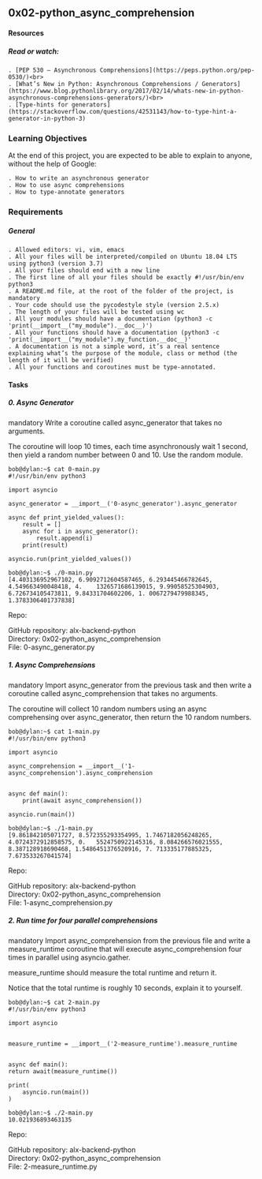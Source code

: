 ## 0x02-python_async_comprehension

#### Resources
##### Read or watch:

    . [PEP 530 – Asynchronous Comprehensions](https://peps.python.org/pep-0530/)<br>
    . [What’s New in Python: Asynchronous Comprehensions / Generators](https://www.blog.pythonlibrary.org/2017/02/14/whats-new-in-python-asynchronous-comprehensions-generators/)<br>
    . [Type-hints for generators](https://stackoverflow.com/questions/42531143/how-to-type-hint-a-generator-in-python-3)
### Learning Objectives
At the end of this project, you are expected to be able to explain to anyone, without the help of Google:

    . How to write an asynchronous generator
    . How to use async comprehensions
    . How to type-annotate generators
### Requirements
##### General
    . Allowed editors: vi, vim, emacs
    . All your files will be interpreted/compiled on Ubuntu 18.04 LTS using python3 (version 3.7)
    . All your files should end with a new line
    . The first line of all your files should be exactly #!/usr/bin/env python3
    . A README.md file, at the root of the folder of the project, is mandatory
    . Your code should use the pycodestyle style (version 2.5.x)
    . The length of your files will be tested using wc
    . All your modules should have a documentation (python3 -c 'print(__import__("my_module").__doc__)')
    . All your functions should have a documentation (python3 -c 'print(__import__("my_module").my_function.__doc__)'
    . A documentation is not a simple word, it’s a real sentence explaining what’s the purpose of the module, class or method (the length of it will be verified)
    . All your functions and coroutines must be type-annotated.

#### Tasks
##### 0. Async Generator
mandatory
Write a coroutine called async_generator that takes no arguments.

The coroutine will loop 10 times, each time asynchronously wait 1 second, then yield a random number between 0 and 10. Use the random module.

    bob@dylan:~$ cat 0-main.py
    #!/usr/bin/env python3

    import asyncio

    async_generator = __import__('0-async_generator').async_generator

    async def print_yielded_values():
        result = []
        async for i in async_generator():
            result.append(i)
        print(result)

    asyncio.run(print_yielded_values())

    bob@dylan:~$ ./0-main.py
    [4.403136952967102, 6.9092712604587465, 6.293445466782645, 4.549663490048418, 4.    1326571686139015, 9.99058525304903, 6.726734105473811, 9.84331704602206, 1. 0067279479988345, 1.3783306401737838]

Repo:<br>

GitHub repository: alx-backend-python<br>
Directory: 0x02-python_async_comprehension<br>
File: 0-async_generator.py<br>
  
##### 1. Async Comprehensions
mandatory
Import async_generator from the previous task and then write a coroutine called async_comprehension that takes no arguments.

The coroutine will collect 10 random numbers using an async comprehensing over async_generator, then return the 10 random numbers.

    bob@dylan:~$ cat 1-main.py
    #!/usr/bin/env python3

    import asyncio

    async_comprehension = __import__('1-async_comprehension').async_comprehension


    async def main():
        print(await async_comprehension())

    asyncio.run(main())

    bob@dylan:~$ ./1-main.py
    [9.861842105071727, 8.572355293354995, 1.7467182056248265, 4.0724372912858575, 0.   5524750922145316, 8.084266576021555, 8.387128918690468, 1.5486451376520916, 7. 713335177885325, 7.673533267041574]

Repo:<br>

GitHub repository: alx-backend-python<br>
Directory: 0x02-python_async_comprehension<br>
File: 1-async_comprehension.py<br>
  
##### 2. Run time for four parallel comprehensions
mandatory
Import async_comprehension from the previous file and write a measure_runtime coroutine that will execute async_comprehension four times in parallel using asyncio.gather.

measure_runtime should measure the total runtime and return it.

Notice that the total runtime is roughly 10 seconds, explain it to yourself.

    bob@dylan:~$ cat 2-main.py
    #!/usr/bin/env python3

    import asyncio


    measure_runtime = __import__('2-measure_runtime').measure_runtime


    async def main():
    return await(measure_runtime())

    print(
        asyncio.run(main())
    )

    bob@dylan:~$ ./2-main.py
    10.021936893463135

Repo:<br>

GitHub repository: alx-backend-python<br>
Directory: 0x02-python_async_comprehension<br>
File: 2-measure_runtime.py<br>

